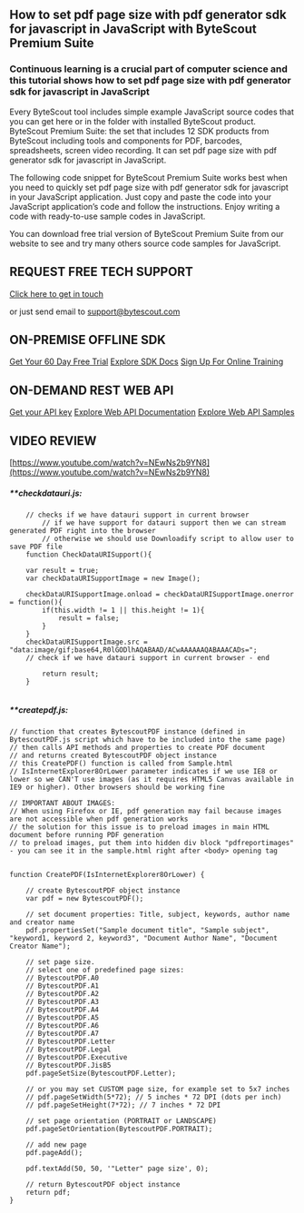 ## How to set pdf page size with pdf generator sdk for javascript in JavaScript with ByteScout Premium Suite

### Continuous learning is a crucial part of computer science and this tutorial shows how to set pdf page size with pdf generator sdk for javascript in JavaScript

Every ByteScout tool includes simple example JavaScript source codes that you can get here or in the folder with installed ByteScout product. ByteScout Premium Suite: the set that includes 12 SDK products from ByteScout including tools and components for PDF, barcodes, spreadsheets, screen video recording. It can set pdf page size with pdf generator sdk for javascript in JavaScript.

The following code snippet for ByteScout Premium Suite works best when you need to quickly set pdf page size with pdf generator sdk for javascript in your JavaScript application. Just copy and paste the code into your JavaScript application’s code and follow the instructions. Enjoy writing a code with ready-to-use sample codes in JavaScript.

You can download free trial version of ByteScout Premium Suite from our website to see and try many others source code samples for JavaScript.

## REQUEST FREE TECH SUPPORT

[Click here to get in touch](https://bytescout.zendesk.com/hc/en-us/requests/new?subject=ByteScout%20Premium%20Suite%20Question)

or just send email to [support@bytescout.com](mailto:support@bytescout.com?subject=ByteScout%20Premium%20Suite%20Question) 

## ON-PREMISE OFFLINE SDK 

[Get Your 60 Day Free Trial](https://bytescout.com/download/web-installer?utm_source=github-readme)
[Explore SDK Docs](https://bytescout.com/documentation/index.html?utm_source=github-readme)
[Sign Up For Online Training](https://academy.bytescout.com/)


## ON-DEMAND REST WEB API

[Get your API key](https://pdf.co/documentation/api?utm_source=github-readme)
[Explore Web API Documentation](https://pdf.co/documentation/api?utm_source=github-readme)
[Explore Web API Samples](https://github.com/bytescout/ByteScout-SDK-SourceCode/tree/master/PDF.co%20Web%20API)

## VIDEO REVIEW

[https://www.youtube.com/watch?v=NEwNs2b9YN8](https://www.youtube.com/watch?v=NEwNs2b9YN8)




<!-- code block begin -->

##### ****checkdatauri.js:**
    
```
	// checks if we have datauri support in current browser
        // if we have support for datauri support then we can stream generated PDF right into the browser
        // otherwise we should use Downloadify script to allow user to save PDF file
	function CheckDataURISupport(){

	var result = true;
	var checkDataURISupportImage = new Image();

	checkDataURISupportImage.onload = checkDataURISupportImage.onerror = function(){
		if(this.width != 1 || this.height != 1){
			result = false;
		}
	}
	checkDataURISupportImage.src = "data:image/gif;base64,R0lGODlhAQABAAD/ACwAAAAAAQABAAACADs=";
	// check if we have datauri support in current browser - end

		return result;
	}


```

<!-- code block end -->    

<!-- code block begin -->

##### ****createpdf.js:**
    
```
// function that creates BytescoutPDF instance (defined in BytescoutPDF.js script which have to be included into the same page)
// then calls API methods and properties to create PDF document
// and returns created BytescoutPDF object instance
// this CreatePDF() function is called from Sample.html
// IsInternetExplorer8OrLower parameter indicates if we use IE8 or lower so we CAN'T use images (as it requires HTML5 Canvas available in IE9 or higher). Other browsers should be working fine

// IMPORTANT ABOUT IMAGES: 
// When using Firefox or IE, pdf generation may fail because images are not accessible when pdf generation works
// the solution for this issue is to preload images in main HTML document before running PDF generation
// to preload images, put them into hidden div block "pdfreportimages" - you can see it in the sample.html right after <body> opening tag


function CreatePDF(IsInternetExplorer8OrLower) {

    // create BytescoutPDF object instance
    var pdf = new BytescoutPDF();

    // set document properties: Title, subject, keywords, author name and creator name
    pdf.propertiesSet("Sample document title", "Sample subject", "keyword1, keyword 2, keyword3", "Document Author Name", "Document Creator Name");

    // set page size.
    // select one of predefined page sizes:
    // BytescoutPDF.A0 
	// BytescoutPDF.A1
    // BytescoutPDF.A2 
	// BytescoutPDF.A3
	// BytescoutPDF.A4
	// BytescoutPDF.A5 
	// BytescoutPDF.A6 
	// BytescoutPDF.A7 
	// BytescoutPDF.Letter
	// BytescoutPDF.Legal 
	// BytescoutPDF.Executive
	// BytescoutPDF.JisB5 
    pdf.pageSetSize(BytescoutPDF.Letter);

    // or you may set CUSTOM page size, for example set to 5x7 inches
    // pdf.pageSetWidth(5*72); // 5 inches * 72 DPI (dots per inch)
    // pdf.pageSetHeight(7*72); // 7 inches * 72 DPI 

    // set page orientation (PORTRAIT or LANDSCAPE)
    pdf.pageSetOrientation(BytescoutPDF.PORTRAIT); 

    // add new page
    pdf.pageAdd();
    
    pdf.textAdd(50, 50, '"Letter" page size', 0);

    // return BytescoutPDF object instance
    return pdf;
}


```

<!-- code block end -->